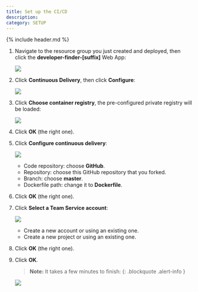 ```yaml
---
title: Set up the CI/CD
description:
category: SETUP
---
```


{% include header.md %}

1. Navigate to the resource group you just created and deployed, then click the **developer-finder-[suffix]** Web App:

   ![]({{site.baseurl}}/img/web-app.png)

2. Click **Continuous Delivery**, then click **Configure**:

   ![]({{site.baseurl}}/img/web-app-cd.png)

3. Click **Choose container registry**, the pre-configured private registry will be loaded:

   ![]({{site.baseurl}}/img/configure-cd-01.png)

4. Click **OK** (the right one).

5. Click **Configure continuous delivery**:

   ![]({{site.baseurl}}/img/configure-cd-02.png)

   * Code repository: choose **GitHub**.
   * Repository: choose this GitHub repository that you forked.
   * Branch: choose **master**.
   * Dockerfile path: change it to **Dockerfile**.

6. Click **OK** (the right one).

7. Click **Select a Team Service account**:

   ![]({{site.baseurl}}/img/configure-cd-03.png)

   * Create a new account or using an existing one.
   * Create a new project or using an existing one.
8. Click **OK** (the right one).

9. Click **OK**.

   > **Note:** It takes a few minutes to finish:
   {: .blockquote .alert-info }

   ![]({{site.baseurl}}/img/configure-cd-done.png)